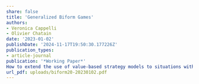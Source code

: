 ```yaml
---
share: false
title: 'Generalized Biform Games'
authors:
- Veronica Cappelli
- Olivier Chatain
date: '2023-01-02'
publishDate: '2024-11-17T19:50:30.177226Z'
publication_types:
- article-journal
publication: '*Working Paper*'
How to extend the use of value-based strategy models to situations with large quasi-rents shared among multiple actors, such as ecosystems? How to consider how players understand competition in value-based models? How to overcome some limitations of these models such as lack of uniqueness of solutions? In this paper, we extend the reach of value-based strategy by revisiting the celebrated biform games model to answer these questions. Operationally, we make players evaluate their payoﬀ from the cooperative stage of the game according to a generalized expectation over their value capture. Our solution has several advantages: (i) It subsumes the original biform framework and seamlessly integrates recent works providing bounds to value capture (ii) It allows solving issues such as the possible non-uniqueness of solutions and invariance to the competitive environment structure while maintaining the role of competition in determining value capture (iii) It remains axiomatically justified on behavioral grounds (iv) It permits richer preferences representations that, for example, can include subjective distortions of objective chances of value capture (v) It further leads the way to the use of generalized preference representations in the value-based framework.
url_pdf: uploads/biform20-20230102.pdf
---
```



<!-- put the pdf file in public/uploads/ and call for uploads/capron-chatain-2008.pdf -->
